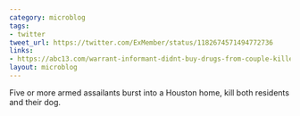 ```yaml
---
category: microblog
tags:
- twitter
tweet_url: https://twitter.com/ExMember/status/1182674571494772736
links:
- https://abc13.com/warrant-informant-didnt-buy-drugs-from-couple-killed-in-raid/5140341/
layout: microblog
---
```

Five or more armed assailants burst into a Houston home, kill both residents and their dog. 
